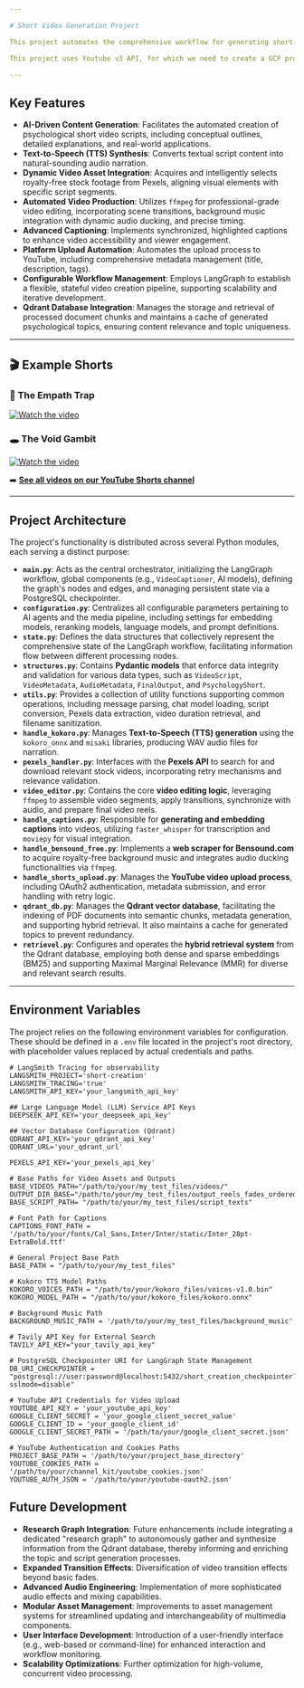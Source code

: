 ```yaml
---

# Short Video Generation Project

This project automates the comprehensive workflow for generating short-form videos, suitable for platforms such as YouTube Shorts. It encompasses content ideation, script generation, multimedia asset acquisition, video post-production, and direct platform uploading, leveraging AI models and an integrated LangGraph framework.

This project uses Youtube v3 API, for which we need to create a GCP project.

---
```


## Key Features

* **AI-Driven Content Generation**: Facilitates the automated creation of psychological short video scripts, including conceptual outlines, detailed explanations, and real-world applications.
* **Text-to-Speech (TTS) Synthesis**: Converts textual script content into natural-sounding audio narration.
* **Dynamic Video Asset Integration**: Acquires and intelligently selects royalty-free stock footage from Pexels, aligning visual elements with specific script segments.
* **Automated Video Production**: Utilizes `ffmpeg` for professional-grade video editing, incorporating scene transitions, background music integration with dynamic audio ducking, and precise timing.
* **Advanced Captioning**: Implements synchronized, highlighted captions to enhance video accessibility and viewer engagement.
* **Platform Upload Automation**: Automates the upload process to YouTube, including comprehensive metadata management (title, description, tags).
* **Configurable Workflow Management**: Employs LangGraph to establish a flexible, stateful video creation pipeline, supporting scalability and iterative development.
* **Qdrant Database Integration**: Manages the storage and retrieval of processed document chunks and maintains a cache of generated psychological topics, ensuring content relevance and topic uniqueness.

---

## 🎬 Example Shorts

### 🧠 The Empath Trap  
[![Watch the video](https://img.youtube.com/vi/XTygk1vQ-FQ/0.jpg)](https://youtube.com/shorts/XTygk1vQ-FQ?si=HiOvHXto6hF8cdpg)

### 🕳️ The Void Gambit  
[![Watch the video](https://img.youtube.com/vi/_q7XlsYr-uw/0.jpg)](https://youtube.com/shorts/_q7XlsYr-uw?si=TNJ3wBEXxirtnoR_)

➡️ **[See all videos on our YouTube Shorts channel](https://www.youtube.com/@the_inner_lab/shorts)**


---

## Project Architecture

The project's functionality is distributed across several Python modules, each serving a distinct purpose:

* **`main.py`**: Acts as the central orchestrator, initializing the LangGraph workflow, global components (e.g., `VideoCaptioner`, AI models), defining the graph's nodes and edges, and managing persistent state via a PostgreSQL checkpointer.
* **`configuration.py`**: Centralizes all configurable parameters pertaining to AI agents and the media pipeline, including settings for embedding models, reranking models, language models, and prompt definitions.
* **`state.py`**: Defines the data structures that collectively represent the comprehensive state of the LangGraph workflow, facilitating information flow between different processing nodes.
* **`structures.py`**: Contains **Pydantic models** that enforce data integrity and validation for various data types, such as `VideoScript`, `VideoMetadata`, `AudioMetadata`, `FinalOutput`, and `PsychologyShort`.
* **`utils.py`**: Provides a collection of utility functions supporting common operations, including message parsing, chat model loading, script conversion, Pexels data extraction, video duration retrieval, and filename sanitization.
* **`handle_kokoro.py`**: Manages **Text-to-Speech (TTS) generation** using the `kokoro_onnx` and `misaki` libraries, producing WAV audio files for narration.
* **`pexels_handler.py`**: Interfaces with the **Pexels API** to search for and download relevant stock videos, incorporating retry mechanisms and relevance validation.
* **`video_editor.py`**: Contains the core **video editing logic**, leveraging `ffmpeg` to assemble video segments, apply transitions, synchronize with audio, and prepare final video reels.
* **`handle_captions.py`**: Responsible for **generating and embedding captions** into videos, utilizing `faster_whisper` for transcription and `moviepy` for visual integration.
* **`handle_bensound_free.py`**: Implements a **web scraper for Bensound.com** to acquire royalty-free background music and integrates audio ducking functionalities via `ffmpeg`.
* **`handle_shorts_upload.py`**: Manages the **YouTube video upload process**, including OAuth2 authentication, metadata submission, and error handling with retry logic.
* **`qdrant_db.py`**: Manages the **Qdrant vector database**, facilitating the indexing of PDF documents into semantic chunks, metadata generation, and supporting hybrid retrieval. It also maintains a cache for generated topics to prevent redundancy.
* **`retrievel.py`**: Configures and operates the **hybrid retrieval system** from the Qdrant database, employing both dense and sparse embeddings (BM25) and supporting Maximal Marginal Relevance (MMR) for diverse and relevant search results.

---

## Environment Variables

The project relies on the following environment variables for configuration. These should be defined in a `.env` file located in the project's root directory, with placeholder values replaced by actual credentials and paths.

```env
# LangSmith Tracing for observability
LANGSMITH_PROJECT='short-creation'
LANGSMITH_TRACING='true'
LANGSMITH_API_KEY='your_langsmith_api_key'

## Large Language Model (LLM) Service API Keys
DEEPSEEK_API_KEY='your_deepseek_api_key'

## Vector Database Configuration (Qdrant)
QDRANT_API_KEY='your_qdrant_api_key'
QDRANT_URL='your_qdrant_url'

PEXELS_API_KEY='your_pexels_api_key'

# Base Paths for Video Assets and Outputs
BASE_VIDEOS_PATH="/path/to/your/my_test_files/videos/"
OUTPUT_DIR_BASE="/path/to/your/my_test_files/output_reels_fades_ordered_v3"
BASE_SCRIPT_PATH= "/path/to/your/my_test_files/script_texts"

# Font Path for Captions
CAPTIONS_FONT_PATH = '/path/to/your/fonts/Cal_Sans,Inter/Inter/static/Inter_28pt-ExtraBold.ttf'

# General Project Base Path
BASE_PATH = "/path/to/your/my_test_files"

# Kokoro TTS Model Paths
KOKORO_VOICES_PATH = "/path/to/your/kokoro_files/voices-v1.0.bin"
KOKORO_MODEL_PATH = "/path/to/your/kokoro_files/kokoro.onnx"

# Background Music Path
BACKGROUND_MUSIC_PATH = '/path/to/your/my_test_files/background_music'

# Tavily API Key for External Search
TAVILY_API_KEY="your_tavily_api_key"

# PostgreSQL Checkpointer URI for LangGraph State Management
DB_URI_CHECKPOINTER = "postgresql://user:password@localhost:5432/short_creation_checkpointer?sslmode=disable"

# YouTube API Credentials for Video Upload
YOUTUBE_API_KEY = 'your_youtube_api_key'
GOOGLE_CLIENT_SECRET = 'your_google_client_secret_value'
GOOGLE_CLIENT_ID = 'your_google_client_id'
GOOGLE_CLIENT_SECRET_PATH = '/path/to/your/google_client_secret.json'

# YouTube Authentication and Cookies Paths
PROJECT_BASE_PATH = '/path/to/your/project_base_directory'
YOUTUBE_COOKIES_PATH = '/path/to/your/channel_kit/youtube_cookies.json'
YOUTUBE_AUTH_JSON = '/path/to/your/youtube-oauth2.json'
```


## Future Development

* **Research Graph Integration**: Future enhancements include integrating a dedicated "research graph" to autonomously gather and synthesize information from the Qdrant database, thereby informing and enriching the topic and script generation processes.
* **Expanded Transition Effects**: Diversification of video transition effects beyond basic fades.
* **Advanced Audio Engineering**: Implementation of more sophisticated audio effects and mixing capabilities.
* **Modular Asset Management**: Improvements to asset management systems for streamlined updating and interchangeability of multimedia components.
* **User Interface Development**: Introduction of a user-friendly interface (e.g., web-based or command-line) for enhanced interaction and workflow monitoring.
* **Scalability Optimizations**: Further optimization for high-volume, concurrent video processing.

